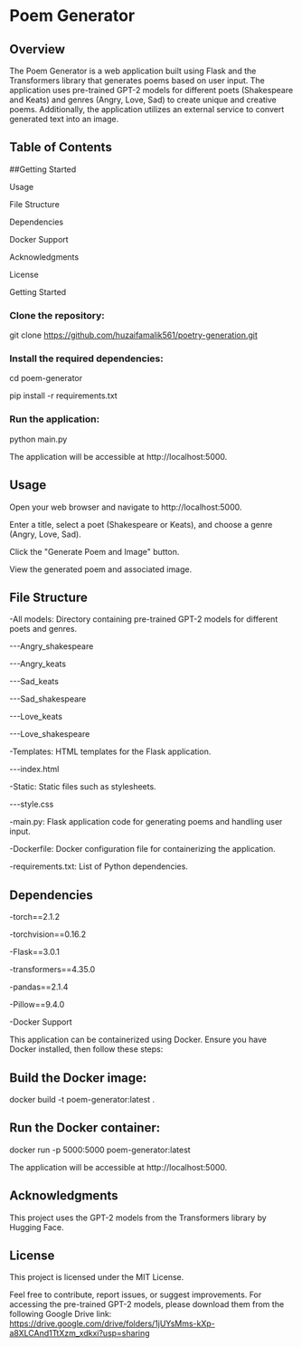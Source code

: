# **Poem Generator**

## **Overview**

The Poem Generator is a web application built using Flask and the Transformers library that generates poems based on user input. The application uses pre-trained GPT-2 models for different poets (Shakespeare and Keats) and genres (Angry, Love, Sad) to create unique and creative poems. Additionally, the application utilizes an external service to convert generated text into an image.

## **Table of Contents**

##Getting Started

Usage

File Structure

Dependencies

Docker Support

Acknowledgments

License

Getting Started

### **Clone the repository:**

git clone https://github.com/huzaifamalik561/poetry-generation.git

### **Install the required dependencies:**

cd poem-generator

pip install -r requirements.txt

### **Run the application:**

python main.py

The application will be accessible at http://localhost:5000.

## **Usage**
Open your web browser and navigate to http://localhost:5000.

Enter a title, select a poet (Shakespeare or Keats), and choose a genre (Angry, Love, Sad).

Click the "Generate Poem and Image" button.

View the generated poem and associated image.

## File Structure

-All models: Directory containing pre-trained GPT-2 models for different poets and genres.

---Angry_shakespeare

---Angry_keats

---Sad_keats

---Sad_shakespeare

---Love_keats

---Love_shakespeare

-Templates: HTML templates for the Flask application.

---index.html

-Static: Static files such as stylesheets.

---style.css

-main.py: Flask application code for generating poems and handling user input.

-Dockerfile: Docker configuration file for containerizing the application.

-requirements.txt: List of Python dependencies.

## **Dependencies**

-torch==2.1.2

-torchvision==0.16.2

-Flask==3.0.1

-transformers==4.35.0

-pandas==2.1.4

-Pillow==9.4.0

-Docker Support

This application can be containerized using Docker. Ensure you have Docker installed, then follow these steps:

## **Build the Docker image:**

docker build -t poem-generator:latest .

## **Run the Docker container:**

docker run -p 5000:5000 poem-generator:latest

The application will be accessible at http://localhost:5000.

## **Acknowledgments**

This project uses the GPT-2 models from the Transformers library by Hugging Face.

## **License**

This project is licensed under the MIT License.

Feel free to contribute, report issues, or suggest improvements. For accessing the pre-trained GPT-2 models, please download them from the following Google Drive link: https://drive.google.com/drive/folders/1jUYsMms-kXp-a8XLCAnd1TtXzm_xdkxi?usp=sharing
